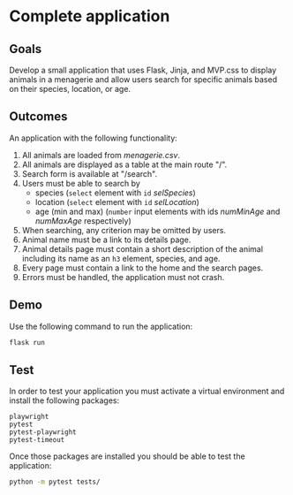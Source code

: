 # Complete application

## Goals

Develop a small application that uses Flask, Jinja, and MVP.css to display animals in a menagerie and allow users search for specific animals based on their species, location, or age.

## Outcomes

An application with the following functionality:

1. All animals are loaded from *menagerie.csv*.
2. All animals are displayed as a table at the main route "/".
3. Search form is available at "/search".
4. Users must be able to search by
     - species (`select` element with `id` *selSpecies*)
     - location (`select` element with `id` *selLocation*)
     - age (min and max) (`number` input elements with ids *numMinAge* and *numMaxAge* respectively)
5. When searching, any criterion may be omitted by users.
6. Animal name must be a link to its details page.
7. Animal details page must contain a short description of the animal including its name as an `h3` element, species, and age.
8. Every page must contain a link to the home and the search pages.
9. Errors must be handled, the application must not crash.

## Demo

Use the following command to run the application:

```bash
flask run
```

## Test

In order to test your application you must activate a virtual environment and install the following packages:

```text
playwright
pytest
pytest-playwright
pytest-timeout
```

Once those packages are installed you should be able to test the application:

```bash
python -m pytest tests/
```
